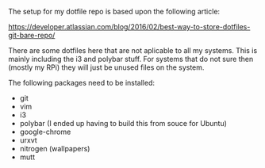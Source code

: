 The setup for my dotfile repo is based upon the following article:

https://developer.atlassian.com/blog/2016/02/best-way-to-store-dotfiles-git-bare-repo/


There are some dotfiles here that are not aplicable to all my systems.  This is mainly
including the i3 and polybar stuff.  For systems that do not sure then (mostly my RPi) they will just be unused files on the system.  

The following packages need to be installed:
- git
- vim
- i3
- polybar (I ended up having to build this from souce for Ubuntu)
- google-chrome
- urxvt
- nitrogen (wallpapers)
- mutt
